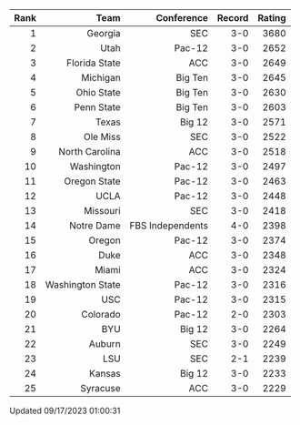 | Rank  | Team                 | Conference           | Record   | Rating |
| ---:  | ---:                 | ---:                 | ---:     | ---:   |
| 1     | Georgia              | SEC                  | 3-0      | 3680   |
| 2     | Utah                 | Pac-12               | 3-0      | 2652   |
| 3     | Florida State        | ACC                  | 3-0      | 2649   |
| 4     | Michigan             | Big Ten              | 3-0      | 2645   |
| 5     | Ohio State           | Big Ten              | 3-0      | 2630   |
| 6     | Penn State           | Big Ten              | 3-0      | 2603   |
| 7     | Texas                | Big 12               | 3-0      | 2571   |
| 8     | Ole Miss             | SEC                  | 3-0      | 2522   |
| 9     | North Carolina       | ACC                  | 3-0      | 2518   |
| 10    | Washington           | Pac-12               | 3-0      | 2497   |
| 11    | Oregon State         | Pac-12               | 3-0      | 2463   |
| 12    | UCLA                 | Pac-12               | 3-0      | 2448   |
| 13    | Missouri             | SEC                  | 3-0      | 2418   |
| 14    | Notre Dame           | FBS Independents     | 4-0      | 2398   |
| 15    | Oregon               | Pac-12               | 3-0      | 2374   |
| 16    | Duke                 | ACC                  | 3-0      | 2348   |
| 17    | Miami                | ACC                  | 3-0      | 2324   |
| 18    | Washington State     | Pac-12               | 3-0      | 2316   |
| 19    | USC                  | Pac-12               | 3-0      | 2315   |
| 20    | Colorado             | Pac-12               | 2-0      | 2303   |
| 21    | BYU                  | Big 12               | 3-0      | 2264   |
| 22    | Auburn               | SEC                  | 3-0      | 2249   |
| 23    | LSU                  | SEC                  | 2-1      | 2239   |
| 24    | Kansas               | Big 12               | 3-0      | 2233   |
| 25    | Syracuse             | ACC                  | 3-0      | 2229   |

Updated 09/17/2023 01:00:31

